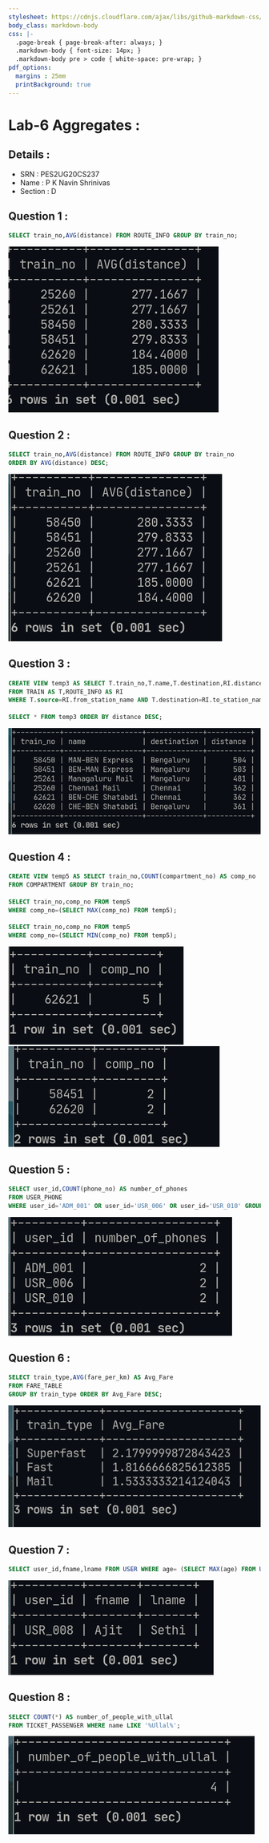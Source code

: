 ```yaml
---
stylesheet: https://cdnjs.cloudflare.com/ajax/libs/github-markdown-css/2.10.0/github-markdown.min.css
body_class: markdown-body
css: |-
  .page-break { page-break-after: always; }
  .markdown-body { font-size: 14px; }
  .markdown-body pre > code { white-space: pre-wrap; }
pdf_options:
  margins : 25mm
  printBackground: true
---
```

# Lab-6 Aggregates :

## Details : 
- SRN : PES2UG20CS237
- Name : P K Navin Shrinivas 
- Section : D

## Question 1 : 

```sql
SELECT train_no,AVG(distance) FROM ROUTE_INFO GROUP BY train_no;
```
![image](./1.png)

## Question 2 : 

```sql
SELECT train_no,AVG(distance) FROM ROUTE_INFO GROUP BY train_no 
ORDER BY AVG(distance) DESC;
```
![image](./2.png)

## Question 3 : 
```sql
CREATE VIEW temp3 AS SELECT T.train_no,T.name,T.destination,RI.distance 
FROM TRAIN AS T,ROUTE_INFO AS RI 
WHERE T.source=RI.from_station_name AND T.destination=RI.to_station_name;

SELECT * FROM temp3 ORDER BY distance DESC;
```
![image](./3.png)

## Question 4 : 

```sql
CREATE VIEW temp5 AS SELECT train_no,COUNT(compartment_no) AS comp_no 
FROM COMPARTMENT GROUP BY train_no;

SELECT train_no,comp_no FROM temp5 
WHERE comp_no=(SELECT MAX(comp_no) FROM temp5);

SELECT train_no,comp_no FROM temp5 
WHERE comp_no=(SELECT MIN(comp_no) FROM temp5);
```
![image](./4_1.png)
![image](./4_2.png)

## Question 5 : 

```sql
SELECT user_id,COUNT(phone_no) AS number_of_phones 
FROM USER_PHONE  
WHERE user_id='ADM_001' OR user_id='USR_006' OR user_id='USR_010' GROUP BY user_id;
```
![image](./5.png)

## Question 6 : 

```sql
SELECT train_type,AVG(fare_per_km) AS Avg_Fare 
FROM FARE_TABLE 
GROUP BY train_type ORDER BY Avg_Fare DESC;
```
![image](./6.png)

## Question 7 :

```sql
SELECT user_id,fname,lname FROM USER WHERE age= (SELECT MAX(age) FROM USER);
```
![image](./7.png)

## Question 8 :

```sql
SELECT COUNT(*) AS number_of_people_with_ullal 
FROM TICKET_PASSENGER WHERE name LIKE '%Ullal%';
```
![image](./8.png)

